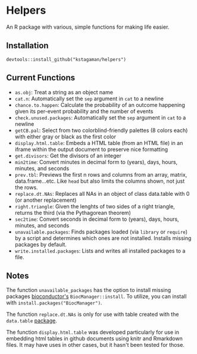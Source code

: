# Helpers

An R package with various, simple functions for making life easier.

## Installation

```
devtools::install_github("kstagaman/helpers")
```

## Current Functions

- `as.obj`: Treat a string as an object name
- `cat.n`: Automatically set the `sep` argument in `cat` to a newline
- `chance.to.happen`: Calculate the probability of an outcome happening given its per-event probability and the number of events
- `check.unused.packages`: Automatically set the `sep` argument in `cat` to a newline
- `getCB.pal`: Select from two colorblind-friendly palettes (8 colors each) with either gray or black as the first color
- `display.html.table`: Embeds a HTML table (from an HTML file) in an iframe within the output document to preserve nice formatting
- `get.divisors`: Get the divisors of an integer
- `min2time`: Convert minutes in decimal form to (years), days, hours, minutes, and seconds
- `prev.tbl`: Previews the first n rows and columns from an array, matrix, data.frame...etc. Like `head` but also limits the columns shown, not just the rows.
- `replace.dt.NAs`: Replaces all NAs in an object of class data.table with 0 (or another replacement)
- `right.triangle`: Given the lenghts of two sides of a right triangle, returns the third (via the Pythagorean theorem)
- `sec2time`: Convert seconds in decimal form to (years), days, hours, minutes, and seconds
- `unavailable.packages`: Finds packages loaded (via `library` or `require`) by a script and determines which ones are not installed. Installs missing packages by default.
- `write.installed.packages`: Lists and writes all installed packages to a file.

## Notes

The function `unavailable_packages` has the option to install missing packages [bioconductor's](https://www.bioconductor.org/) `BiocManager::install`. To utilize, you can install with `install.packages("BiocManager")`.

The function `replace.dt.NAs` is only for use with table created with the `data.table` [package](https://github.com/Rdatatable/data.table).

The function `display.html.table` was developed particularly for use in embedding html tables in github documents using knitr and Rmarkdown files. It may have uses in other cases, but it hasn't been tested for those.
